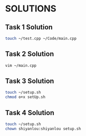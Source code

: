 # SOLUTIONS

## Task 1 Solution

```bash
touch ~/test.cpp ~/Code/main.cpp
```

## Task 2 Solution

```bash
vim ~/main.cpp
```

## Task 3 Solution

```bash
touch ~/setup.sh
chmod o+x setUp.sh
```

## Task 4 Solution

```bash
touch ~/setup.sh
chown shiyanlou:shiyanlou setup.sh
```
